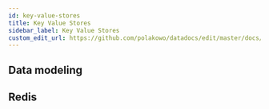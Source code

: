 ```yaml
---
id: key-value-stores
title: Key Value Stores
sidebar_label: Key Value Stores
custom_edit_url: https://github.com/polakowo/datadocs/edit/master/docs/big-data/key-value-stores.md
---
```


## Data modeling

## Redis